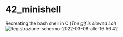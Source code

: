 # 42_minishell
Recreating the bash shell in C
(*The gif is slowed Lol*)
![Registrazione-schermo-2022-03-08-alle-16 56 42](https://user-images.githubusercontent.com/75171405/157276464-43c551f3-c528-4833-a059-dac730151698.gif)

